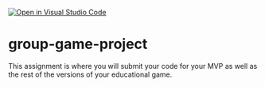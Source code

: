 [![Open in Visual Studio Code](https://classroom.github.com/assets/open-in-vscode-c66648af7eb3fe8bc4f294546bfd86ef473780cde1dea487d3c4ff354943c9ae.svg)](https://classroom.github.com/online_ide?assignment_repo_id=10563132&assignment_repo_type=AssignmentRepo)
# group-game-project

This assignment is where you will submit your code for your MVP as well as the rest of the versions of your educational game.
